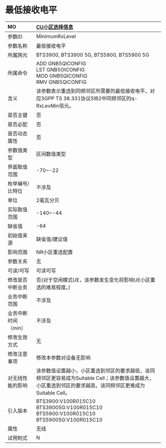 # 最低接收电平<table><thread><tr><th align = "left">MO</th><th align = "left"><a href = "index.html#最低接收电平-2">CU小区选择信息</a></td></tr></thread><tbody><tr><td>参数ID</td><td>MinimumRxLevel</td></tr><tr><td>参数名称</td><td>最低接收电平</td></tr><tr><td>所属网元</td><td>BTS3900, BTS3900 5G, BTS5900, BTS5900 5G</td></tr><tr><td>所属命令</td><td>ADD GNB5QICONFIG<br>LST GNB5OICONFIG<br>MOD GNB5QICONFIG<br>RMV GNB5QICONFIG</td></tr><tr><td>含义</td><td>该参数表示重选到同频邻区所需要的最低接收电平，对应3GPP  TS 38.331协议SIB2中同频邻区的q-RxLevMin信元。</td></tr><tr><td>是否主键</td><td>否</td></tr><tr><td>是否必配</td><td>否</td></tr><tr><td>是否动态属性</td><td>否</td></tr><tr><td>参数值类型</td><td>区间数值类型</td></tr><tr><td>界面取值范围</td><td>-70~-22</td></tr><tr><td>枚举编号/比特位</td><td>不涉及</td></tr><tr><td>单位</td><td>2毫瓦分贝</td></tr><tr><td>实际取值范围</td><td>-140~-44</td></tr><tr><td>缺省值</td><td>-64</td></tr><tr><td>初始值来源</td><td>缺省值/建议值</td></tr><tr><td>影响范围</td><td>NR小区重选配置</td></tr><tr><td>参数关系</td><td>无</td></tr><tr><td>可读/可写</td><td>可读可写</td></tr><tr><td>修改是否中断业务</td><td>否(对于空闲模式UE，该参数发生变化将影响UE小区重选的难易程度。)</td></tr><tr><td>业务中断范围</td><td>不涉及</td></tr><tr><td>业务中断时间（min）</td><td>不涉及</td></tr><tr><td>修改生效方式</td><td>无</td></tr><tr><td>修改注意事项</td><td>修改本参数对设备无影响</td></tr><tr><td>对无线性能的影响</td><td>该参数值设置越小，小区重选到邻区的要求越低，该同频邻区更容易成为Suitable Cell；该参数值设置越大，小区重选到邻区的要求越高，该同频邻区更难成为Suitable Cell。</td></tr><tr><td>引入版本</td><td>BTS3900:V100R015C10<br>BTS39005G:V100R015C10<br>BTS5900:V100R015C10<br>BTS59005G:V100R015C10</td></tr><tr><td>属性</td><td>无线</td></tr><tr><td>试用制式</td><td>N</td></tr></tbody></table>